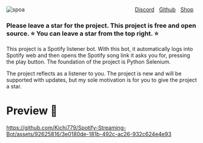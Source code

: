 ![spoa](https://github.com/Kichi779/Spotify-Streaming-Bot/assets/92625816/3899d0b7-37e9-4fce-a3ab-5d757182157f)
ㅤㅤㅤㅤㅤㅤㅤㅤㅤㅤㅤㅤㅤㅤㅤㅤㅤㅤㅤㅤㅤㅤ
[Discord](https://discord.gg/AFV9m8UXuT)ㅤ[Github](https://github.com/Kichi779)ㅤ[Shop](https://kichi779.online/)

### Please leave a star for the project. This project is free and open source. ⭐ You can leave a star from the top right. ⭐

This project is a Spotify listener bot. With this bot, it automatically logs into Spotify web and then opens the Spotify song link it asks you for, pressing the play button. The foundation of the project is Python Selenium.

The project reflects as a listener to you. The project is new and will be supported with updates, but my sole motivation is for you to give the project a star.

# Preview 💬


https://github.com/Kichi779/Spotify-Streaming-Bot/assets/92625816/3e0180de-181b-492c-ac26-932c624e4e93

